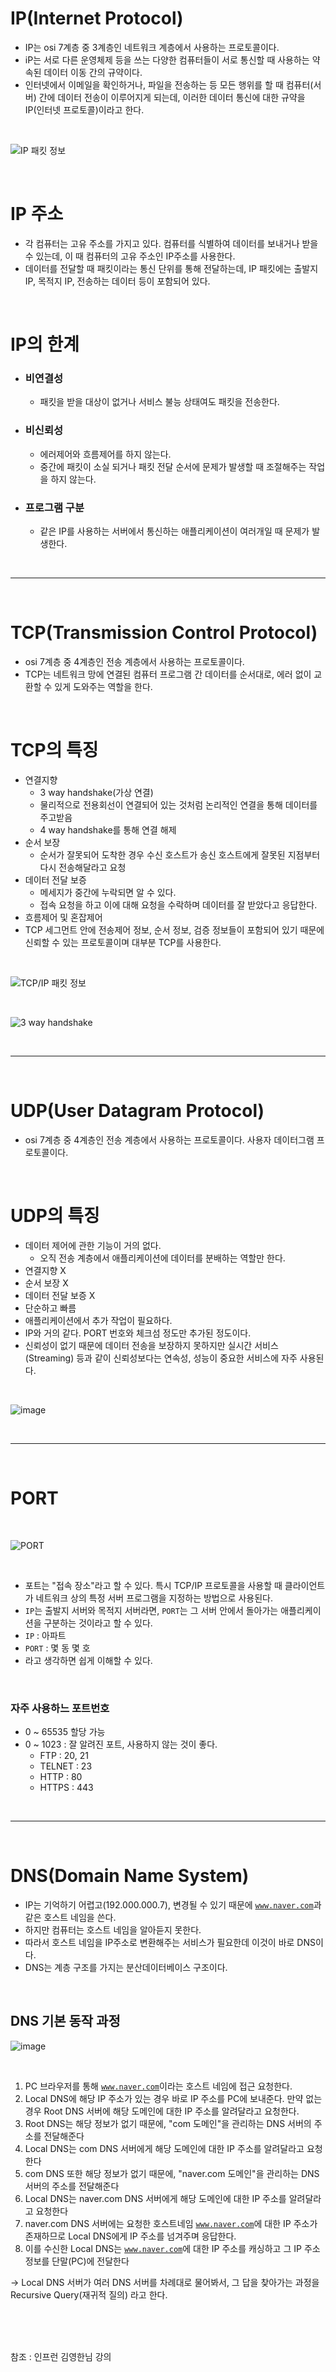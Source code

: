 # IP(Internet Protocol)

- IP는 osi 7계층 중 3계층인 네트워크 계층에서 사용하는 프로토콜이다.
- iP는 서로 다른 운영체제 등을 쓰는 다양한 컴퓨터들이 서로 통신할 때 사용하는 약속된 데이터 이동 간의 규약이다.
- 인터넷에서 이메일을 확인하거나, 파일을 전송하는 등 모든 행위를 할 때 컴퓨터(서버) 간에 데이터 전송이 이루어지게 되는데, 이러한 데이터 통신에 대한 규약을 IP(인터넷 프로토콜)이라고 한다.

<br>

![IP 패킷 정보](https://user-images.githubusercontent.com/74396651/178098016-16428707-6438-43d4-8189-e251ff73362a.png)

<br>

# IP 주소
- 각 컴퓨터는 고유 주소를 가지고 있다. 컴퓨터를 식별하여 데이터를 보내거나 받을 수 있는데, 이 때 컴퓨터의 고유 주소인 IP주소를 사용한다.
- 데이터를 전달할 때 패킷이라는 통신 단위를 통해 전달하는데, IP 패킷에는 출발지 IP, 목적지 IP, 전송하는 데이터 등이 포함되어 있다.

<br>

# IP의 한계
- ### 비연결성
   - 패킷을 받을 대상이 없거나 서비스 불능 상태여도 패킷을 전송한다.

- ### 비신뢰성
   - 에러제어와 흐름제어를 하지 않는다.
   - 중간에 패킷이 소실 되거나 패킷 전달 순서에 문제가 발생할 때 조절해주는 작업을 하지 않는다.

- ### 프로그램 구분
   - 같은 IP를 사용하는 서버에서 통신하는 애플리케이션이 여러개일 때 문제가 발생한다.

<br>
<hr>
<br>

# TCP(Transmission Control Protocol)
- osi 7계층 중 4계층인 전송 계층에서 사용하는 프로토콜이다.
- TCP는 네트워크 망에 연결된 컴퓨터 프로그램 간 데이터를 순서대로, 에러 없이 교환할 수 있게 도와주는 역할을 한다.

<br>

# TCP의 특징
- 연결지향
   - 3 way handshake(가상 연결)
   - 물리적으로 전용회선이 연결되어 있는 것처럼 논리적인 연결을 통해 데이터를 주고받음
   - 4 way handshake를 통해 연결 해제
- 순서 보장
   - 순서가 잘못되어 도착한 경우 수신 호스트가 송신 호스트에게 잘못된 지점부터 다시 전송해달라고 요청
- 데이터 전달 보증
   - 메세지가 중간에 누락되면 알 수 있다.
   - 접속 요청을 하고 이에 대해 요청을 수락하며 데이터를 잘 받았다고 응답한다.
- 흐름제어 및 혼잡제어
- TCP 세그먼트 안에 전송제어 정보, 순서 정보, 검증 정보들이 포함되어 있기 때문에 신뢰할 수 있는 프로토콜이며 대부분 TCP를 사용한다.

<br>

![TCP/IP 패킷 정보](https://user-images.githubusercontent.com/74396651/178098876-4e8816b7-2f3f-4ce2-a71b-d920b8e934cf.png)

<br>

![3 way handshake](https://user-images.githubusercontent.com/74396651/178098510-1b695f5b-8edb-4123-a7ef-4a9b398c4b1f.png)

<br>
<hr>
<br>

# UDP(User Datagram Protocol)
- osi 7계층 중 4계층인 전송 계층에서 사용하는 프로토콜이다. 사용자 데이터그램 프로토콜이다.

<br>

# UDP의 특징
- 데이터 제어에 관한 기능이 거의 없다.
   - 오직 전송 계층에서 애플리케이션에 데이터를 분배하는 역할만 한다.
- 연결지향 X
- 순서 보장 X
- 데이터 전달 보증 X
- 단순하고 빠름
- 애플리케이션에서 추가 작업이 필요하다.
- IP와 거의 같다. PORT 번호와 체크섬 정도만 추가된 정도이다.
- 신뢰성이 없기 때문에 데이터 전송을 보장하지 못하지만 실시간 서비스(Streaming) 등과 같이 신뢰성보다는 연속성, 성능이 중요한 서비스에 자주 사용된다.

<br>

![image](https://user-images.githubusercontent.com/74396651/178098744-8d7abfd0-b4ae-4ebb-87d0-63f8e0a58eed.png)

<br>
<hr>
<br>

# PORT

<br>

![PORT](https://user-images.githubusercontent.com/74396651/178098861-0b0317c5-ff6d-4131-842d-ef1933fba349.png)

<br>

- 포트는 "접속 장소"라고 할 수 있다. 특시 TCP/IP 프로토콜을 사용할 때 클라이언트가 네트워크 상의 특정 서버 프로그램을 지정하는 방법으로 사용된다.
- <code>IP</code>는 출발지 서버와 목적지 서버라면, <code>PORT</code>는 그 서버 안에서 돌아가는 애플리케이션을 구분하는 것이라고 할 수 있다.
- <code>IP</code> : 아파트
- <code>PORT</code> : 몇 동 몇 호
- 라고 생각하면 쉽게 이해할 수 있다.

<br>

### 자주 사용하느 포트번호
- 0 ~ 65535 할당 가능
- 0 ~ 1023 : 잘 알려진 포트, 사용하지 않는 것이 좋다.
   - FTP : 20, 21
   - TELNET : 23
   - HTTP : 80
   - HTTPS : 443

<br>
<hr>
<br>

# DNS(Domain Name System)
- IP는 기억하기 어렵고(192.000.000.7), 변경될 수 있기 때문에 <code>www.naver.com</code>과 같은 호스트 네임을 쓴다.
- 하지만 컴퓨터는 호스트 네임을 알아듣지 못한다. 
- 따라서 호스트 네임을 IP주소로 변환해주는 서비스가 필요한데 이것이 바로 DNS이다.
- DNS는 계층 구조를 가지는 분산데이터베이스 구조이다.

<br>

## DNS 기본 동작 과정

![image](https://user-images.githubusercontent.com/74396651/178099066-c50c6ef9-9111-48b5-9a83-b394c5700ad1.png)

<br>

1. PC 브라우저를 통해 <code>www.naver.com</code>이라는 호스트 네임에 접근 요청한다.
2. Local DNS에 해당 IP 주소가 있는 경우 바로 IP 주소를 PC에 보내준다.  만약 없는 경우 Root DNS 서버에 해당 도메인에 대한 IP 주소를 알려달라고 요청한다.
3. Root DNS는 해당 정보가 없기 때문에, "com 도메인"을 관리하는 DNS 서버의 주소를 전달해준다
4. Local DNS는 com DNS 서버에게 해당 도메인에 대한 IP 주소를 알려달라고 요청한다
5. com DNS 또한 해당 정보가 없기 때문에, "naver.com 도메인"을 관리하는 DNS 서버의 주소를 전달해준다
6. Local DNS는 naver.com DNS 서버에게 해당 도메인에 대한 IP 주소를 알려달라고 요청한다
7. naver.com DNS 서버에는 요청한 호스트네임 <code>www.naver.com</code>에 대한 IP 주소가 존재하므로 Local DNS에게 IP 주소를 넘겨주며 응답한다.
8. 이를 수신한 Local DNS는 <code>www.naver.com</code>에 대한 IP 주소를 캐싱하고 그 IP 주소 정보를 단말(PC)에 전달한다

-> Local DNS 서버가 여러 DNS 서버를 차례대로 물어봐서, 그 답을 찾아가는 과정을 Recursive Query(재귀적 질의) 라고 한다.




<br>
<br>
<br>

참조 : 인프런 김영한님 강의



